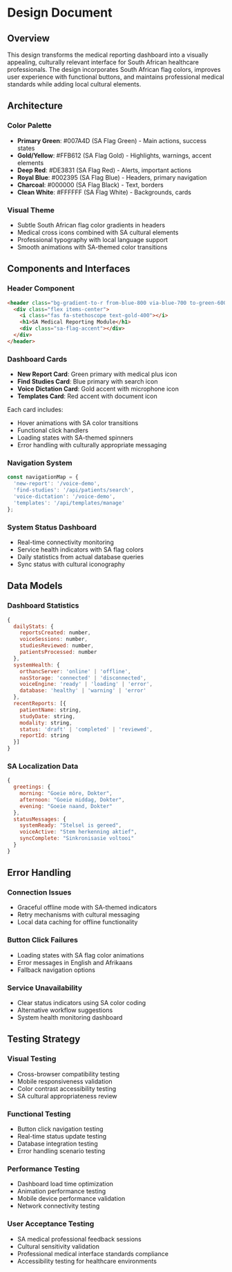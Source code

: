 # Design Document

## Overview

This design transforms the medical reporting dashboard into a visually appealing, culturally relevant interface for South African healthcare professionals. The design incorporates South African flag colors, improves user experience with functional buttons, and maintains professional medical standards while adding local cultural elements.

## Architecture

### Color Palette
- **Primary Green**: #007A4D (SA Flag Green) - Main actions, success states
- **Gold/Yellow**: #FFB612 (SA Flag Gold) - Highlights, warnings, accent elements  
- **Deep Red**: #DE3831 (SA Flag Red) - Alerts, important actions
- **Royal Blue**: #002395 (SA Flag Blue) - Headers, primary navigation
- **Charcoal**: #000000 (SA Flag Black) - Text, borders
- **Clean White**: #FFFFFF (SA Flag White) - Backgrounds, cards

### Visual Theme
- Subtle South African flag color gradients in headers
- Medical cross icons combined with SA cultural elements
- Professional typography with local language support
- Smooth animations with SA-themed color transitions

## Components and Interfaces

### Header Component
```html
<header class="bg-gradient-to-r from-blue-800 via-blue-700 to-green-600">
  <div class="flex items-center">
    <i class="fas fa-stethoscope text-gold-400"></i>
    <h1>SA Medical Reporting Module</h1>
    <div class="sa-flag-accent"></div>
  </div>
</header>
```

### Dashboard Cards
- **New Report Card**: Green primary with medical plus icon
- **Find Studies Card**: Blue primary with search icon  
- **Voice Dictation Card**: Gold accent with microphone icon
- **Templates Card**: Red accent with document icon

Each card includes:
- Hover animations with SA color transitions
- Functional click handlers
- Loading states with SA-themed spinners
- Error handling with culturally appropriate messaging

### Navigation System
```javascript
const navigationMap = {
  'new-report': '/voice-demo',
  'find-studies': '/api/patients/search',
  'voice-dictation': '/voice-demo', 
  'templates': '/api/templates/manage'
};
```

### System Status Dashboard
- Real-time connectivity monitoring
- Service health indicators with SA flag colors
- Daily statistics from actual database queries
- Sync status with cultural iconography

## Data Models

### Dashboard Statistics
```javascript
{
  dailyStats: {
    reportsCreated: number,
    voiceSessions: number,
    studiesReviewed: number,
    patientsProcessed: number
  },
  systemHealth: {
    orthancServer: 'online' | 'offline',
    nasStorage: 'connected' | 'disconnected', 
    voiceEngine: 'ready' | 'loading' | 'error',
    database: 'healthy' | 'warning' | 'error'
  },
  recentReports: [{
    patientName: string,
    studyDate: string,
    modality: string,
    status: 'draft' | 'completed' | 'reviewed',
    reportId: string
  }]
}
```

### SA Localization Data
```javascript
{
  greetings: {
    morning: "Goeie môre, Dokter",
    afternoon: "Goeie middag, Dokter", 
    evening: "Goeie naand, Dokter"
  },
  statusMessages: {
    systemReady: "Stelsel is gereed",
    voiceActive: "Stem herkenning aktief",
    syncComplete: "Sinkronisasie voltooi"
  }
}
```

## Error Handling

### Connection Issues
- Graceful offline mode with SA-themed indicators
- Retry mechanisms with cultural messaging
- Local data caching for offline functionality

### Button Click Failures
- Loading states with SA flag color animations
- Error messages in English and Afrikaans
- Fallback navigation options

### Service Unavailability
- Clear status indicators using SA color coding
- Alternative workflow suggestions
- System health monitoring dashboard

## Testing Strategy

### Visual Testing
- Cross-browser compatibility testing
- Mobile responsiveness validation
- Color contrast accessibility testing
- SA cultural appropriateness review

### Functional Testing
- Button click navigation testing
- Real-time status update testing
- Database integration testing
- Error handling scenario testing

### Performance Testing
- Dashboard load time optimization
- Animation performance testing
- Mobile device performance validation
- Network connectivity testing

### User Acceptance Testing
- SA medical professional feedback sessions
- Cultural sensitivity validation
- Professional medical interface standards compliance
- Accessibility testing for healthcare environments